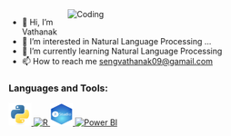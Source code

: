 
<img align="right" alt="Coding" width = "400" src="https://media.giphy.com/media/2IudUHdI075HL02Pkk/[giphy.gif](https://media.giphy.com/media/4FQMuOKR6zQRO/giphy.gif?cid=790b7611hf08tidc5mhg69ij49t8nm0h17s70oa2guk26ek5&ep=v1_gifs_search&rid=giphy.gif&ct=g)">

- 👋 Hi, I’m Vathanak
- 👀 I’m interested in Natural Language Processing ...
- 🌱 I’m currently learning Natural Language Processing
- 📫 How to reach me sengvathanak09@gamail.com


<h3 align="left">Languages and Tools:</h3>
<p align="left"> 
  <a href="https://www.python.org" target="_blank" rel="noreferrer"> 
    <img src="https://raw.githubusercontent.com/devicons/devicon/master/icons/python/python-original.svg" alt="python" width="40" height="40"/> 
  </a> 
  <a href="https://www.r-project.org/" target="_blank" rel="noreferrer"> 
    <img src="https://www.r-project.org/Rlogo.png" alt="R" width="40" height="40"/> 
  </a> 
  <a href="https://posit.co/products/open-source/rstudio/" target="_blank" rel="noreferrer"> 
    <img src="https://raw.githubusercontent.com/rstudio/hex-stickers/master/PNG/RStudio.png" alt="RStudio" width="40" height="40"/> 
  </a> 
  <a href="https://powerbi.microsoft.com/" target="_blank" rel="noreferrer"> 
    <img src="https://www.vectorlogo.zone/logos/microsoft_powerbi/microsoft_powerbi-icon.svg" alt="Power BI" width="40" height="40"/> 
  </a>
</p>

